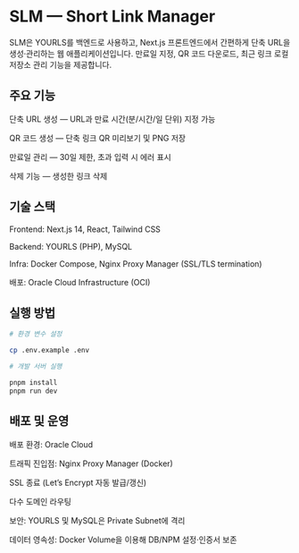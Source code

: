 # SLM — Short Link Manager

SLM은 YOURLS를 백엔드로 사용하고, Next.js 프론트엔드에서 간편하게 단축 URL을 생성·관리하는 웹 애플리케이션입니다.
만료일 지정, QR 코드 다운로드, 최근 링크 로컬 저장소 관리 기능을 제공합니다.

## 주요 기능

단축 URL 생성 — URL과 만료 시간(분/시간/일 단위) 지정 가능

QR 코드 생성 — 단축 링크 QR 미리보기 및 PNG 저장

만료일 관리 — 30일 제한, 초과 입력 시 에러 표시

삭제 기능 — 생성한 링크 삭제

## 기술 스택

Frontend: Next.js 14, React, Tailwind CSS

Backend: YOURLS (PHP), MySQL

Infra: Docker Compose, Nginx Proxy Manager (SSL/TLS termination)

배포: Oracle Cloud Infrastructure (OCI)

## 실행 방법

```bash
# 환경 변수 설정

cp .env.example .env

# 개발 서버 실행

pnpm install
pnpm run dev
```

## 배포 및 운영

배포 환경: Oracle Cloud

트래픽 진입점: Nginx Proxy Manager (Docker)

SSL 종료 (Let’s Encrypt 자동 발급/갱신)

다수 도메인 라우팅

보안: YOURLS 및 MySQL은 Private Subnet에 격리

데이터 영속성: Docker Volume을 이용해 DB/NPM 설정·인증서 보존
